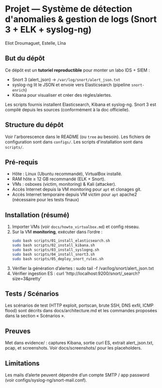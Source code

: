# Projet — Système de détection d'anomalies & gestion de logs (Snort 3 + ELK + syslog-ng)

Eliot Droumaguet, Estelle, Lîna

## But du dépôt
Ce dépôt est un **tutoriel reproductible** pour monter un labo IDS + SIEM :  
- Snort 3 (alert_json) → `/var/log/snort/alert_json.txt`  
- syslog-ng lit le JSON et envoie vers Elasticsearch (pipeline `snort-enrich`)  
- Kibana pour visualiser et créer des règles/alertes.

Les scripts fournis installent Elasticsearch, Kibana et syslog-ng. Snort 3 est compilé depuis les sources (conformément à la doc officielle).

## Structure du dépôt
Voir l'arborescence dans le README (ou `tree` au besoin). Les fichiers de configuration sont dans `configs/`. Les scripts d'installation sont dans `scripts/`.

## Pré-requis
- Hôte : Linux (Ubuntu recommandé), VirtualBox installé.
- RAM hôte ≥ 12 GB recommandé (ELK + Snort).
- VMs : osboxes (victim, monitoring) & Kali (attacker).
- Accès Internet depuis la VM monitoring pour `apt` et clonages git.
- Accès Internet temporaire depuis VM victim pour `apt` apache2 (nécessaire pour les tests finaux)

## Installation (résumé)
1. Importer VMs (voir `docs/howto_virtualbox.md`) et config réseau.  
2. Sur la VM **monitoring**, exécuter dans l’ordre :
   ```bash
   sudo bash scripts/01_install_elasticsearch.sh
   sudo bash scripts/02_install_kibana.sh
   sudo bash scripts/03_install_syslogng.sh
   sudo bash scripts/04_install_snort3.sh
   sudo bash scripts/05_deploy_snort_rules.sh
3. Vérifier la génération d’alertes : sudo tail -f /var/log/snort/alert_json.txt
4. Vérifier ingestion ES : curl 'http://localhost:9200/snort/_search?size=3&pretty'

## Tests / Scénarios
Les scénarios de test (HTTP exploit, portscan, brute SSH, DNS exfil, ICMP flood) sont décrits dans docs/architecture.md et les commandes proposées dans la section « Scénarios ».

## Preuves
Met dans evidence/ : captures Kibana, sortie curl ES, extrait alert_json.txt, pcap, et screenshots. Voir docs/screenshots/ pour les placeholders.

## Limitations
Les mails d’alerte peuvent dépendre d’un compte SMTP / app password (voir configs/syslog-ng/snort-mail.conf).


   
